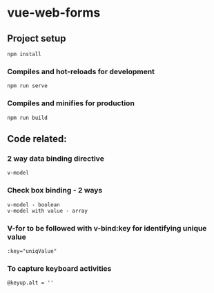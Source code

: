 # vue-web-forms

## Project setup
```
npm install
```

### Compiles and hot-reloads for development
```
npm run serve
```

### Compiles and minifies for production
```
npm run build
```

## Code related:
### 2 way data binding directive
```
v-model
```
### Check box binding - 2 ways
```
v-model - boolean
v-model with value - array
```
### V-for to be followed with v-bind:key for identifying unique value
```
:key="uniqValue"
```
### To capture keyboard activities
```
@keyup.alt = ''
```